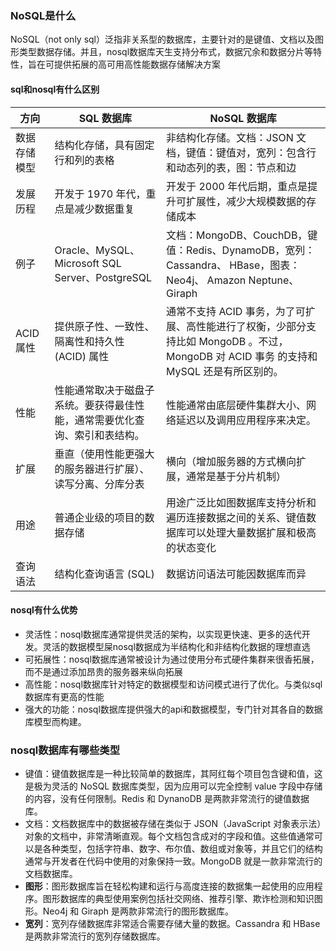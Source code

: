 ### NoSQL是什么
NoSQL（not only sql）泛指非关系型的数据库，主要针对的是键值、文档以及图形类型数据存储。并且，nosql数据库天生支持分布式，数据冗余和数据分片等特性，旨在可提供拓展的高可用高性能数据存储解决方案
#### sql和nosql有什么区别
|方向|SQL 数据库|NoSQL 数据库|
|---|---|---|
|数据存储模型|结构化存储，具有固定行和列的表格|非结构化存储。文档：JSON 文档，键值：键值对，宽列：包含行和动态列的表，图：节点和边|
|发展历程|开发于 1970 年代，重点是减少数据重复|开发于 2000 年代后期，重点是提升可扩展性，减少大规模数据的存储成本|
|例子|Oracle、MySQL、Microsoft SQL Server、PostgreSQL|文档：MongoDB、CouchDB，键值：Redis、DynamoDB，宽列：Cassandra、 HBase，图表：Neo4j、 Amazon Neptune、Giraph|
|ACID 属性|提供原子性、一致性、隔离性和持久性 (ACID) 属性|通常不支持 ACID 事务，为了可扩展、高性能进行了权衡，少部分支持比如 MongoDB 。不过，MongoDB 对 ACID 事务 的支持和 MySQL 还是有所区别的。|
|性能|性能通常取决于磁盘子系统。要获得最佳性能，通常需要优化查询、索引和表结构。|性能通常由底层硬件集群大小、网络延迟以及调用应用程序来决定。|
|扩展|垂直（使用性能更强大的服务器进行扩展）、读写分离、分库分表|横向（增加服务器的方式横向扩展，通常是基于分片机制）|
|用途|普通企业级的项目的数据存储|用途广泛比如图数据库支持分析和遍历连接数据之间的关系、键值数据库可以处理大量数据扩展和极高的状态变化|
|查询语法|结构化查询语言 (SQL)|数据访问语法可能因数据库而异|

#### nosql有什么优势
- 灵活性：nosql数据库通常提供灵活的架构，以实现更快速、更多的迭代开发。灵活的数据模型屎nosql数据成为半结构化和非结构化数据的理想直选
- 可拓展性：nosql数据库通常被设计为通过使用分布式硬件集群来很香拓展，而不是通过添加昂贵的服务器来纵向拓展
- 高性能：nosql数据库针对特定的数据模型和访问模式进行了优化。与类似sql数据库有更高的性能
- 强大的功能：nosql数据库提供强大的api和数据模型，专门针对其各自的数据库模型而构建。
### nosql数据库有哪些类型
- 键值：键值数据库是一种比较简单的数据库，其阿红每个项目包含键和值，这是极为灵活的 NoSQL 数据库类型，因为应用可以完全控制 value 字段中存储的内容，没有任何限制。Redis 和 DynanoDB 是两款非常流行的键值数据库。
- 文档：文档数据库中的数据被存储在类似于 JSON（JavaScript 对象表示法）对象的文档中，非常清晰直观。每个文档包含成对的字段和值。这些值通常可以是各种类型，包括字符串、数字、布尔值、数组或对象等，并且它们的结构通常与开发者在代码中使用的对象保持一致。MongoDB 就是一款非常流行的文档数据库。
- **图形**：图形数据库旨在轻松构建和运行与高度连接的数据集一起使用的应用程序。图形数据库的典型使用案例包括社交网络、推荐引擎、欺诈检测和知识图形。Neo4j 和 Giraph 是两款非常流行的图形数据库。
- **宽列**：宽列存储数据库非常适合需要存储大量的数据。Cassandra 和 HBase 是两款非常流行的宽列存储数据库。

